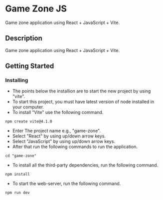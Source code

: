 # Game Zone JS

Game zone application using React + JavaScript + Vite.

## Description

Game zone application using React + JavaScript + Vite.

## Getting Started

### Installing

- The points below the installion are to start the new project by using "vite".
- To start this project, you must have latest version of node installed in your computer.
- To install "Vite" use the following command.

```
npm create vite@4.1.0
```

- Enter The project name e.g., "game-zone".
- Select "React" by using up/down arrow keys.
- Select "JavaScript" by using up/down arrow keys.
- After that run the following commands to run the application.

```
cd "game-zone"
```

- To install all the third-party dependencies, run the following command.

```
npm install
```

- To start the web-server, run the following command.

```
npm run dev
```
